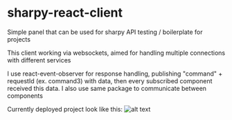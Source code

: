 # sharpy-react-client

Simple panel that can be used for sharpy API testing / boilerplate for projects

This client working via websockets, aimed for handling multiple connections with different services

I use react-event-observer for response handling, publishing "command" + requestId (ex. command3) with data, then every subscribed component received this data.
I also use same package to communicate between components

Currently deployed project look like this:
![alt text](https://raw.githubusercontent.com/mxss/sharpy-react-client/master/examples/img/example.png)
